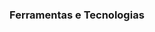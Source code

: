 

### Ferramentas e Tecnologias
<link rel="stylesheet" href="https://cdn.jsdelivr.net/gh/devicons/devicon@v2.15.1/devicon.min.css">
